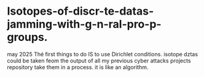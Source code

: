 # Isotopes-of-discr-te-datas-jamming-with-g-n-ral-pro-p-groups.
may 2025
Thé first things to do IS to use Dirichlet conditions.
isotope dztas could be taken feom the output of all my previous cyber attacks projects repository  take them in a process. it is like an algorithm.
